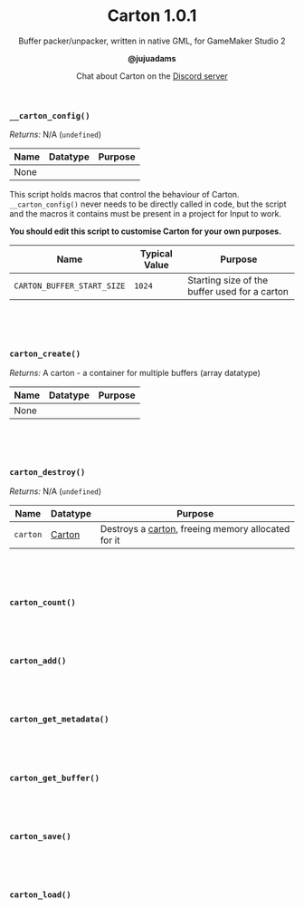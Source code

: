 <h1 align="center">Carton 1.0.1</h1>

<p align="center">Buffer packer/unpacker, written in native GML, for GameMaker Studio 2</p>

<p align="center"><b>@jujuadams</b></p>

<p align="center">Chat about Carton on the <a href="https://discord.gg/8krYCqr">Discord server</a></p>

&nbsp;

### `__carton_config()`

*Returns:* N/A (`undefined`)

|Name|Datatype|Purpose|
|----|--------|-------|
|None|        |       |

This script holds macros that control the behaviour of Carton. `__carton_config()` never needs to be directly called in code, but the script and the macros it contains must be present in a project for Input to work.

**You should edit this script to customise Carton for your own purposes.**

|Name                         |Typical Value|Purpose                                      |
|-----------------------------|-------------|---------------------------------------------|
|`CARTON_BUFFER_START_SIZE`   |`1024`       |Starting size of the buffer used for a carton|

&nbsp;

&nbsp;

### `carton_create()`

*Returns:* A carton - a container for multiple buffers (array datatype)

|Name|Datatype|Purpose|
|----|--------|-------|
|None|        |       |

&nbsp;

&nbsp;

### `carton_destroy()`

*Returns:* N/A (`undefined`)

|Name    |Datatype  |Purpose                                               |
|--------|----------|------------------------------------------------------|
|`carton`|[Carton]()|Destroys a [carton](), freeing memory allocated for it|

&nbsp;

&nbsp;

### `carton_count()`

&nbsp;

&nbsp;

### `carton_add()`

&nbsp;

&nbsp;

### `carton_get_metadata()`

&nbsp;

&nbsp;

### `carton_get_buffer()`

&nbsp;

&nbsp;

### `carton_save()`

&nbsp;

&nbsp;

### `carton_load()`

